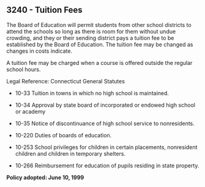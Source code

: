 ## 3240 - Tuition Fees

The Board of Education will permit students from other school districts to attend the schools so long as there is room for them without undue crowding, and they or their sending district pays a tuition fee to be established by the Board of Education. The tuition fee may be changed as changes in costs indicate.

A tuition fee may be charged when a course is offered outside the regular school hours.

Legal Reference:  Connecticut General Statutes

* 10-33 Tuition in towns in which no high school is maintained.

* 10-34 Approval by state board of incorporated or endowed high school or academy

* 10-35 Notice of discontinuance of high school service to nonresidents.

* 10-220 Duties of boards of education.

* 10-253 School privileges for children in certain placements, nonresident children and children in temporary shelters.

* 10-266 Reimbursement for education of pupils residing in state property.

**Policy adopted:  June 10, 1999**

